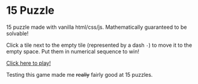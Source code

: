 # 15 Puzzle

15 puzzle made with vanilla html/css/js.
Mathematically guaranteed to be solvable!

Click a tile next to the empty tile (represented by a dash `-`) to move it to the empty space.
Put them in numerical sequence to win!

[Click here to play!](https://ryanbuck182.github.io/15Puzzle/)

Testing this game made me ~~really~~ fairly good at 15 puzzles.
